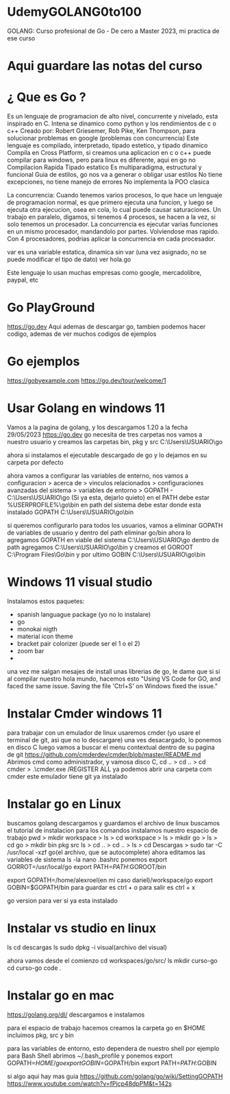# UdemyGOLANG0to100
GOLANG: Curso profesional de Go - De cero a Master 2023, mi practica de ese curso

# Aqui guardare las notas del curso

# ¿ Que es Go ?

Es un lenguaje de programacion de alto nivel, concurrente y nivelado, esta inspirado en C.
Intena se dinamico como python y los rendimientos de c o c++
Creado por: Robert Griesemer, Rob Pike, Ken Thompson, para solucionar problemas en google (problemas con concurrencia)
Este lenguaje es compilado, interpretado, tipado estetico, y tipado dinamico
Compila en Cross Platform, si creamos una aplicacion en c o c++ puede compilar para windows, pero para linux es diferente, aqui en go no
Compilacion Rapida 
Tipado estatico
Es multiparadigma, estructural y funcional
Guia de estilos, go nos va a generar o obligar usar estilos
No tiene excepciones, no tiene manejo de errores
No implementa la POO clasica

La concurrencia:
Cuando tenemos varios procesos, lo que hace un lenguaje de programacion normal, es que primero ejecuta una funcion, y luego se ejecuta otra ejecucion, osea en cola, lo cual puede causar saturaciones.
Un trabajo en paralelo, digamos, si tenemos 4 procesos, se hacen a la vez, si solo tenemos un procesador.
La concurrencia es  ejecutar varias funciones en un mismo procesador, mandandolo por partes. Volviendose mas rapido.
Con 4 procesadores, podrias aplicar la concurrencia en cada procesador.

var es una variable estatica, dinamica sin var (una vez asignado, no se puede modificar el tipo de dato)
ver hola.go

Este lenguaje lo usan muchas empresas como google, mercadolibre, paypal, etc

# Go PlayGround
https://go.dev
Aqui ademas de descargar go, tambien podemos hacer codigo, ademas de ver muchos codigos de ejemplos
# Go ejemplos
https://gobyexample.com
https://go.dev/tour/welcome/1

# Usar Golang en windows 11
Vamos a la pagina de golang, y los descargamos 1.20 a la fecha 29/05/2023
https://go.dev
go necesita de tres carpetas
nos vamos a nuestro usuario y creamos las carpetas bin, pkg y src
C:\Users\USUARIO\go

ahora si instalamos el ejecutable descargado de go y lo dejamos en su carpeta por defecto

ahora vamos a configurar las variables de enterno, nos vamos a configuracion > acerca de > vinculos relacionados > configuraciones avanzadas del sistema > variables de entorno > GOPATH - C:\Users\USUARIO\go (Si ya esta, dejarlo quieto)
en el PATH debe estar %USERPROFILE%\go\bin
en path del sistema debe estar donde esta instalado GOPATH C:\Users\USUARIO\go\bin

si queremos configurarlo para todos los usuarios, vamos a eliminar GOPATH de variables de usuario y dentro del path eliminar go/bin
ahora lo agregamos GOPATH en viable del sistema C:\Users\USUARIO\go
dentro de path agregamos C:\Users\USUARIO\go\bin
y creamos el GOROOT C:\Program Files\Go\bin
y por ultimo GOBIN C:\Users\USUARIO\go\bin

# Windows 11 visual studio
Instalamos estos paquetes:
- spanish languague package (yo no lo instalare)
- go
- monokai nigth
- material icon theme 
- bracket pair colorizer (puede ser el 1 o el 2)
- zoom bar
-

una vez me salgan mesajes de install unas librerias de go, le dame que si
si al compilar nuestro hola mundo, hacemos esto "Using VS Code for GO, and faced the same issue. Saving the file 'Ctrl+S' on Windows fixed the issue."

# Instalar Cmder windows 11 

para trabajar con un emulador de linux usaremos cmder (yo usare el terminal de git, asi que no lo descargare)
una ves desacargado, lo ponemos en disco C
luego vamos a buscar el menu contextual dentro de su pagina de git
https://github.com/cmderdev/cmder/blob/master/README.md
Abrimos cmd como administrador, y vamosa disco C, cd .. > cd .. > cd cmder > .\cmder.exe /REGISTER ALL
ya podemos abrir una carpeta com cmder
este emulador tiene git ya instalado

# Instalar go en Linux
buscamos golang
descargamos y guardamos el archivo de linux
buscamos el tutorial de instalacion para los comandos
instalamos nuestro espacio de trabajo
pwd > mkdir workspace > ls > cd workspace > ls > mkdir go > ls > cd go > mkdir bin pkg src
ls > cd .. > cd .. > ls > cd Descargas >
sudo tar -C /usr/local -xzf go(el archivo, que se autocomplete)
ahora editamos las variables de sistema
ls -la
nano .bashrc
ponemos
export GORROT=/usr/local/go
export PATH=$PATH:$GOROOT/bin

export GOPATH=/home/alexroel(en mi caso dariel)/workspace/go
export GOBIN=$GOPATH/bin
para guardar es ctrl + o
para salir es ctrl + x

go version para ver si ya esta instalado

# Instalar vs studio en linux
ls
cd descargas
ls 
sudo dpkg -i visual(archivo del visual)

ahora vamos desde el comienzo 
cd workspaces/go/src/
ls
mkdir curso-go
cd curso-go
code .

# Instalar go en mac
https://golang.org/dl/ 
descargamos e instalamos

para el espacio de trabajo hacemos
creamos la carpeta go en $HOME
incluimos pkg, src y bin

para las variables de entorno, esto dependera de nuestro shell
por ejemplo para Bash Shell
abrimos ~/.bash_profile y ponemos
export GOPATH=$HOME/go
export GOBIN=$GOPATH/bin
export PATH=$PATH:$GOBIN

si algo aqui hay mas guia https://github.com/golang/go/wiki/SettingGOPATH
https://www.youtube.com/watch?v=fPjcp48dpPM&t=142s


